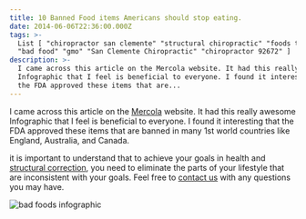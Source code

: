 ```yaml
---
title: 10 Banned Food items Americans should stop eating.
date: 2014-06-06T22:36:00.000Z
tags: >-
  List [ "chiropractor san clemente" "structural chiropractic" "foods to avoid"
  "bad food" "gmo" "San Clemente Chiropractic" "chiropractor 92672" ]
description: >-
  I came across this article on the Mercola website. It had this really awesome
  Infographic that I feel is beneficial to everyone. I found it interesting that
  the FDA approved these items that are...
---
```

I came across this article on the [Mercola](http://www.mercola.com/infographics/10-banned-foods.htm?x_cid=20140605_infographiclink_facebookdoc "mercola") website. It had this really awesome Infographic that I feel is beneficial to everyone. I found it interesting that the FDA approved these items that are banned in many 1st world countries like England, Australia, and Canada.

it is important to understand that to achieve your goals in health and[](<>) [structural correction](../why-structural-chiropractic.html "structural correction"), you need to eliminate the parts of your lifestyle that are inconsistent with your goals. Feel free to[](<>) [contact us](../ask-doctor.html "contact us") with any questions you may have.

![bad foods infographic](img/banned-foods-infographic.jpg "bad foods infographic")